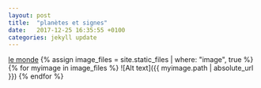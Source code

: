 ```yaml
---
layout: post
title:  "planètes et signes"
date:   2017-12-25 16:35:55 +0100
categories: jekyll update
---
```

[le monde](http://lemonde.fr/)
{% assign image_files = site.static_files | where: "image", true %}
{% for myimage in image_files %}
![Alt text]({{ myimage.path  | absolute_url }})
{% endfor %}
